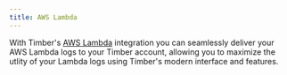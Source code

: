 ```yaml
---
title: AWS Lambda
---
```

With Timber's [AWS Lambda](https://aws.amazon.com/lambda/) integration you can seamlessly deliver your AWS Lambda logs to your Timber account, allowing you to maximize the utlity of your Lambda logs using Timber's modern interface and features.
